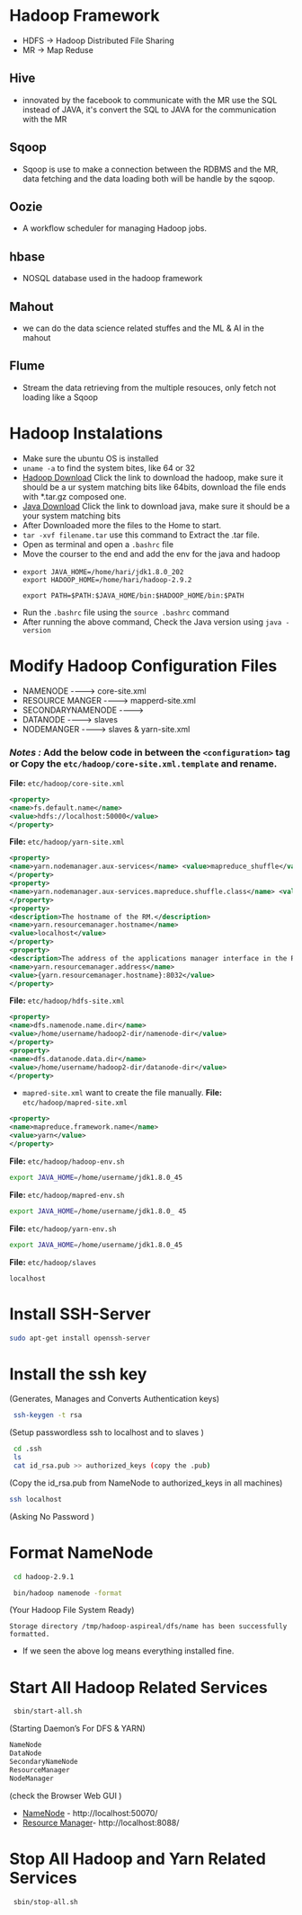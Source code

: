 # Hadoop Framework
  - HDFS -> Hadoop Distributed File Sharing
  - MR -> Map Reduse


## Hive
 - innovated by the facebook to communicate with the MR use the SQL instead of JAVA, it's convert the SQL to JAVA for the communication with the MR

## Sqoop
 - Sqoop is use to make a connection between the RDBMS and the MR, data fetching and the data loading both will be handle by the sqoop.

## Oozie
 - A workflow scheduler for managing Hadoop jobs.

## hbase
 - NOSQL database used in the hadoop framework

## Mahout
 - we can do the data science related stuffes and the ML & AI in the mahout

## Flume
 - Stream the data retrieving from the multiple resouces, only fetch not loading like a Sqoop

# Hadoop Instalations

  - Make sure the ubuntu OS is installed
  - ``` uname -a ``` to find the system bites, like 64 or 32
  - [Hadoop Download](https://archive.apache.org/dist/hadoop/common/hadoop-2.9.2/) Click the link to download the hadoop, make sure it should be a ur system matching bits like 64bits, download the file ends with *.tar.gz composed one.  
  - [Java Download](https://www.oracle.com/in/java/technologies/javase/javase8-archive-downloads.html) Click the link to download java, make sure it should be a your system matching bits
  - After Downloaded more the files to the Home to start.
  - ```tar -xvf filename.tar``` use this command to Extract the .tar file.
  - Open as terminal and open a ```.bashrc``` file
  - Move the courser to the end and add the env for the java and hadoop
  - ```
    export JAVA_HOME=/home/hari/jdk1.8.0_202
    export HADOOP_HOME=/home/hari/hadoop-2.9.2

    export PATH=$PATH:$JAVA_HOME/bin:$HADOOP_HOME/bin:$PATH
    ```
  - Run the ```.bashrc``` file using the ```source .bashrc``` command
  - After running the above command, Check the Java version using ```java -version```

# Modify Hadoop Configuration Files
  - NAMENODE ----> core-site.xml
  - RESOURCE MANGER ----> mapperd-site.xml
  - SECONDARYNAMENODE ---->
  - DATANODE ----> slaves
  - NODEMANGER ----> slaves & yarn-site.xml



### *Notes :* Add the below code in between the ```<configuration>``` tag or Copy the `etc/hadoop/core-site.xml.template` and rename.
**File:** `etc/hadoop/core-site.xml`
```xml
<property>
<name>fs.default.name</name>
<value>hdfs://localhost:50000</value>
</property>
```

**File:** `etc/hadoop/yarn-site.xml`
```xml
<property>
<name>yarn.nodemanager.aux-services</name> <value>mapreduce_shuffle</value>
</property>
<property>
<name>yarn.nodemanager.aux-services.mapreduce.shuffle.class</name> <value>org.apache.hadoop.mapred.ShuffleHandler</value>
</property>
<property>
<description>The hostname of the RM.</description>
<name>yarn.resourcemanager.hostname</name>
<value>localhost</value>
</property>
<property>
<description>The address of the applications manager interface in the RM.</description>
<name>yarn.resourcemanager.address</name>
<value>{yarn.resourcemanager.hostname}:8032</value>
</property>
```
**File:** `etc/hadoop/hdfs-site.xml`
```xml
<property>
<name>dfs.namenode.name.dir</name>
<value>/home/username/hadoop2-dir/namenode-dir</value>
</property>
<property>
<name>dfs.datanode.data.dir</name>
<value>/home/username/hadoop2-dir/datanode-dir</value>
</property>
```

   - ```mapred-site.xml``` want to create the file manually.
**File:** `etc/hadoop/mapred-site.xml`
```xml
<property>
<name>mapreduce.framework.name</name>
<value>yarn</value>
</property>
```

**File:** `etc/hadoop/hadoop-env.sh`
```sh
export JAVA_HOME=/home/username/jdk1.8.0_45
```

**File:** `etc/hadoop/mapred-env.sh`
```sh
export JAVA_HOME=/home/username/jdk1.8.0_ 45
```

**File:** `etc/hadoop/yarn-env.sh`
```sh
export JAVA_HOME=/home/username/jdk1.8.0_45
```
**File:** `etc/hadoop/slaves`
```
localhost
```
# Install SSH-Server
```sh
sudo apt-get install openssh-server
```
# Install the ssh key
(Generates, Manages and Converts Authentication keys)
```sh
 ssh-keygen -t rsa
```
(Setup passwordless ssh to localhost and to slaves )
```sh
 cd .ssh
 ls
 cat id_rsa.pub >> authorized_keys (copy the .pub)
```
(Copy the id_rsa.pub from NameNode to authorized_keys in all machines)
```sh
ssh localhost
```
(Asking No Password )

# Format NameNode
```sh
 cd hadoop-2.9.1
```
```sh
 bin/hadoop namenode -format
```
 (Your Hadoop File System Ready)
 ```log
Storage directory /tmp/hadoop-aspireal/dfs/name has been successfully formatted.
```
- If we seen the above log means everything installed fine.

# Start All Hadoop Related Services

```sh
 sbin/start-all.sh
```
(Starting Daemon’s For DFS & YARN)

```sh
NameNode
DataNode
SecondaryNameNode
ResourceManager
NodeManager
```

(check the Browser Web GUI )
   - [NameNode](http://localhost:50070/) - http://localhost:50070/
   - [Resource Manager](http://localhost:8088/)- http://localhost:8088/

# Stop All Hadoop and Yarn Related Services

```sh
 sbin/stop-all.sh
```
